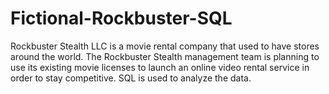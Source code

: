 # Fictional-Rockbuster-SQL
Rockbuster Stealth LLC is a movie rental company that used to have stores around the world. The Rockbuster Stealth management team is planning to use its existing movie licenses to launch an online video rental service in order to stay competitive.  SQL is used to analyze the data.
